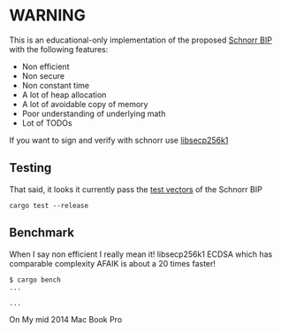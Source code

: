 # WARNING

This is an educational-only implementation of the proposed [Schnorr BIP](https://github.com/sipa/bips/blob/bip-schnorr/bip-schnorr.mediawiki) with the following features:

* Non efficient
* Non secure
* Non constant time
* A lot of heap allocation
* A lot of avoidable copy of memory
* Poor understanding of underlying math
* Lot of TODOs 

If you want to sign and verify with schnorr use [libsecp256k1]()


## Testing

That said, it looks it currently pass the [test vectors](https://github.com/sipa/bips/blob/bip-schnorr/bip-schnorr.mediawiki#test-vectors) of the Schnorr BIP

```
cargo test --release
```

## Benchmark

When I say non efficient I really mean it!
libsecp256k1 ECDSA which has comparable complexity AFAIK is about a 20 times faster!

```
$ cargo bench
... 

...   
```

On My mid 2014 Mac Book Pro